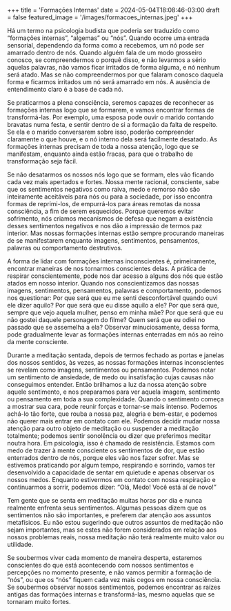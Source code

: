 +++
title = 'Formaçōes Internas'
date = 2024-05-04T18:08:46-03:00
draft = false
featured_image = '/images/formacoes_internas.jpeg'
+++

Há um termo na psicologia budista que poderia ser traduzido como “formações internas”, “algemas” ou “nós”. Quando ocorre uma entrada sensorial, dependendo da forma como a recebemos, um nó pode ser amarrado dentro de nós. Quando alguém fala de um modo grosseiro conosco, se compreendermos o porquê disso, e não levarmos a sério aquelas palavras, não vamos ficar irritados de forma alguma, e nó nenhum será atado. Mas se não compreendermos por que falaram conosco daquela forma e ficarmos irritados um nó será amarrado em nós. A ausência de entendimento claro é a base de cada nó.

Se praticarmos a plena consciência, seremos capazes de reconhecer as formações internas logo que se formarem, e vamos encontrar formas de transformá-las. Por exemplo, uma esposa pode ouvir o marido contando bravatas numa festa, e sentir dentro de si a formação da falta de respeito. Se ela e o marido conversarem sobre isso, poderão compreender claramente o que houve, e o nó interno dela será facilmente desatado. As formações internas precisam de toda a nossa atenção, logo que se manifestam, enquanto ainda estão fracas, para que o trabalho de transformação seja fácil.

Se não desatarmos os nossos nós logo que se formam, eles vão ficando cada vez mais apertados e fortes. Nossa mente racional, consciente, sabe que os sentimentos negativos como raiva, medo e remorso não são inteiramente aceitáveis para nós ou para a sociedade, por isso encontra formas de reprimi-los, de empurrá-los para áreas remotas da nossa consciência, a fim de serem esquecidos. Porque queremos evitar sofrimento, nós criamos mecanismos de defesa que negam a existência desses sentimentos negativos e nos dão a impressão de termos paz interior. Mas nossas formações internas estão sempre procurando maneiras de se manifestarem enquanto imagens, sentimentos, pensamentos, palavras ou comportamento destrutivos.

A forma de lidar com formações internas inconscientes é, primeiramente, encontrar maneiras de nos tornarmos conscientes delas. A prática de respirar conscientemente, pode nos dar acesso a alguns dos nós que estão atados em nosso interior. Quando nos conscientizamos das nossas imagens, sentimentos, pensamentos, palavras e comportamento, podemos nos questionar: Por que será que eu me senti desconfortável quando ouvi ele dizer aquilo? Por que será que eu disse aquilo a ele? Por que será que, sempre que vejo aquela mulher, penso em minha mãe? Por que será que eu não gostei daquele personagem do filme? Quem será que eu odiei no passado que se assemelha a ela? Observar minuciosamente, dessa forma, pode gradualmente levar as formações internas enterradas em nós ao reino da mente consciente.

Durante a meditação sentada, depois de termos fechado as portas e janelas dos nossos sentidos, às vezes, as nossas formações internas inconscientes se revelam como imagens, sentimentos ou pensamentos. Podemos notar um sentimento de ansiedade, de medo ou insatisfação cujas causas não conseguimos entender. Então brilhamos a luz da nossa atenção sobre aquele sentimento, e nos preparamos para ver aquela imagem, sentimento ou pensamento em toda a sua complexidade. Quando o sentimento começa a mostrar sua cara, pode reunir forças e tornar-se mais intenso. Podemos achá-lo tão forte, que rouba a nossa paz, alegria e bem-estar, e podemos não querer mais entrar em contato com ele. Podemos decidir mudar nossa atenção para outro objeto de meditação ou suspender a meditação totalmente; podemos sentir sonolência ou dizer que preferimos meditar noutra hora. Em psicologia, isso é chamado de resistência. Estamos com medo de trazer à mente consciente os sentimentos de dor, que estão enterrados dentro de nós, porque eles vão nos fazer sofrer. Mas se estivemos praticando por algum tempo, respirando e sorrindo, vamos ter desenvolvido a capacidade de sentar em quietude e apenas observar os nossos medos. Enquanto estivermos em contato com nossa respiração e continuarmos a sorrir, podemos dizer: “Olá, Medo! Você está aí de novo!”

Tem gente que se senta em meditação muitas horas por dia e nunca realmente enfrenta seus sentimentos. Algumas pessoas dizem que os sentimentos não são importantes, e preferem dar atenção aos assuntos metafísicos. Eu não estou sugerindo que outros assuntos de meditação não sejam importantes, mas se estes não forem considerados em relação aos nossos problemas reais, nossa meditação não terá realmente muito valor ou utilidade.

Se soubermos viver cada momento de maneira desperta, estaremos conscientes do que está acontecendo com nossos sentimentos e percepções no momento presente, e não vamos permitir a formação de “nós”, ou que os “nós” fiquem cada vez mais cegos em nossa consciência. Se soubermos observar nossos sentimentos, podemos encontrar as raízes antigas das formações internas e transformá-las, mesmo aquelas que se tornaram muito fortes.

